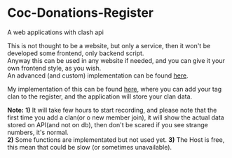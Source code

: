 # Coc-Donations-Register
A web applications with clash api

This is not thought to be a website, but only a service, then it won't be developed some frontend, only backend script.<br>
Anyway this can be used in any website if needed, and you can give it your own frontend style, as you wish.<br>
An advanced (and custom) implementation can be found [here](https://iranpalang.000webhostapp.com/en/stats.php).<br>

My implementation of this can be found [here](https://apicoc.000webhostapp.com/), where you can add your tag clan to the register, and the application will store your clan data.<br>

<strong>Note:</strong> <b>1)</b> It will take few hours to start recording, and please note that the first time you add a clan(or o new member join), it will show the actual data stored on API(and not on db), then don't be scared if you see strange numbers, it's normal.<br>
<b>2)</b> Some functions are implementated but not used yet. <b>3)</b> The Host is free, this mean that could be slow (or sometimes unavailable).
  
